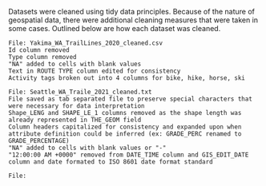 Datasets were cleaned using tidy data principles. Because of the nature of geospatial data, there were additional cleaning measures that were taken in some cases.
Outlined below are how each dataset was cleaned.

    File: Yakima_WA_TrailLines_2020_cleaned.csv
    Id column removed
    Type column removed
    "NA" added to cells with blank values
    Text in ROUTE TYPE column edited for consistency
    Activity tags broken out into 4 columns for bike, hike, horse, ski

    File: Seattle_WA_Traile_2021_cleaned.txt
    File saved as tab separated file to preserve special characters that were necessary for data interpretation
    Shape_LENG and SHAPE_LE_1 columns removed as the shape length was already represented in THE_GEOM field
    Column headers capitalized for consistency and expanded upon when attribute definition could be inferred (ex: GRADE_PERC renamed to GRADE_PERCENTAGE)
    "NA" added to cells with blank values or "-"
    "12:00:00 AM +0000" removed from DATE_TIME column and GIS_EDIT_DATE column and date formated to ISO 8601 date format standard
    
    File: 
